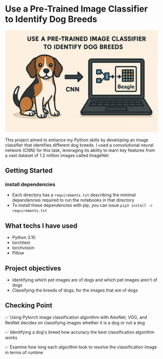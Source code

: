# Use a Pre-Trained Image Classifier to Identify Dog Breeds
![An image represents this project](./classified_dog_img.png)

This project aimed to enhance my Python skills by developing an image classifier that identifies different dog breeds. 
I used a convolutional neural network (CNN) for this task, leveraging its ability to learn key features from a vast dataset of 1.2 million images called ImageNet

## Getting Started

### install dependencies

- Each directory has a `requirements.txt` describing the minimal dependencies required to run the notebooks in that directory
- To install these dependencies with pip, you can issue `pip3 install -r requirements.txt`

## What techs I have used

- Python 3.10
- torchtext
- torchvision
- Pillow

## Project objectives

- Identifying which pet images are of dogs and which pet images aren't of dogs
- Classifying the breeds of dogs, for the images that are of dogs

## Checking Point

✅ Using Pytorch image classification algorithm with AlexNet, VGG, and ResNet decides on classifying images whether it is a dog or not a dog

✅ Identifying a dog's breed how accuracy the best classification algorithm works

✅ Examine how long each algorithm took to resolve the classification image in terms of runtime
  
